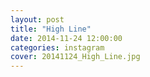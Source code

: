 ```yaml
---
layout: post
title: "High Line"
date: 2014-11-24 12:00:00
categories: instagram
cover: 20141124_High_Line.jpg
---
```

